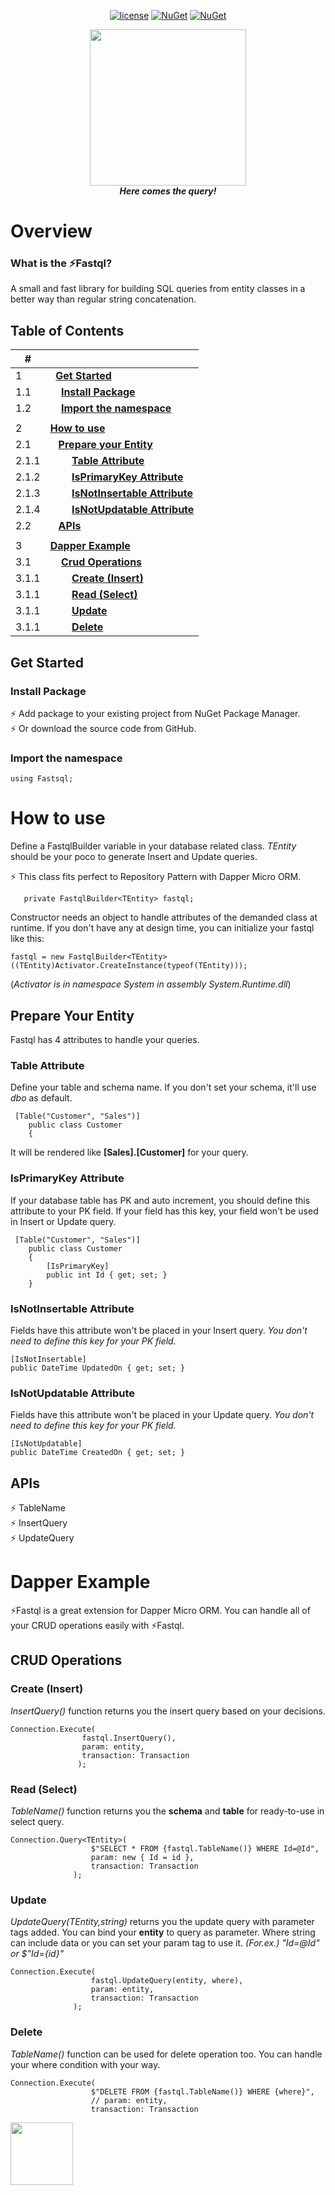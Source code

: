   
 <div align="center"> 
  
[![license](https://img.shields.io/badge/license-MIT-blue.svg)](https://github.com/theilgaz/fastql/blob/master/LICENSE)  [![NuGet](https://img.shields.io/nuget/v/Fastql)](https://www.nuget.org/packages/Fastql/)   [![NuGet](https://img.shields.io/nuget/dt/Fastql)](https://www.nuget.org/packages/Fastql/) 

   
<img src="https://github.com/theilgaz/fastql/blob/main/resource/fastql-logo-resized.png?raw=true" style="width:250px"/><br>
***Here comes the query!***
   
</div>



# Overview
### What is the ⚡Fastql?
A small and fast library for building SQL queries from entity classes in a better way than regular string concatenation.

## Table of Contents

|#     ||
|------|---------------------------|
|1     |&nbsp; **[Get Started](#get-started)**  |
|1.1   |&nbsp; &nbsp; **[Install Package](#install-package)**  |
|1.2   |&nbsp; &nbsp; **[Import the namespace](#import-the-namespace)**  |
|||
|2     |**[How to use](#how-to-use)**  |
|2.1   |&nbsp;&nbsp; **[Prepare your Entity](#prepare-your-entity)**  |
|2.1.1 |&nbsp; &nbsp; &nbsp; &nbsp; **[Table Attribute](#table-attribute)**  |
|2.1.2 |&nbsp; &nbsp; &nbsp; &nbsp; **[IsPrimaryKey Attribute](#isprimarykey-attribute)**  |
|2.1.3 |&nbsp; &nbsp; &nbsp; &nbsp; **[IsNotInsertable Attribute](#isnotinsertable-attribute)**  |
|2.1.4 |&nbsp; &nbsp; &nbsp; &nbsp; **[IsNotUpdatable Attribute](#isnotupdatable-attribute)**  |
|2.2   |&nbsp;&nbsp; **[APIs](#apis)**  |
|||
|3     |**[Dapper Example](#dapper-example)**  |
|3.1   |&nbsp; &nbsp; **[Crud Operations](#crud-operations)**  |
|3.1.1 |&nbsp; &nbsp; &nbsp; &nbsp; **[Create (Insert)](#create-insert)**  |
|3.1.1 |&nbsp; &nbsp; &nbsp; &nbsp; **[Read (Select)](#read-select)**  |
|3.1.1 |&nbsp; &nbsp; &nbsp; &nbsp; **[Update](#update)**  |
|3.1.1 |&nbsp; &nbsp; &nbsp; &nbsp; **[Delete](#delete)**  |


## Get Started

### Install Package

⚡ Add package to your existing project from NuGet Package Manager. <br>
⚡ Or download the source code from GitHub.

### Import the namespace

```
using Fastsql;
```

# How to use

Define a FastqlBuilder variable in your database related class. *TEntity* should be your poco to generate Insert and Update queries.

⚡ This class fits perfect to Repository Pattern with Dapper Micro ORM.

```
   private FastqlBuilder<TEntity> fastql;
```

Constructor needs an object to handle attributes of the demanded class at runtime. If you don't have any at design time, you can initialize your fastql like this:

```
fastql = new FastqlBuilder<TEntity>((TEntity)Activator.CreateInstance(typeof(TEntity)));
```
(*Activator is in namespace System in assembly System.Runtime.dll*)

## Prepare Your Entity

Fastql has 4 attributes to handle your queries.

### Table Attribute

Define your table and schema name. If you don't set your schema, it'll use *dbo* as default.

```
 [Table("Customer", "Sales")]
    public class Customer
    {
```
It will be rendered like **[Sales].[Customer]** for your query.

### IsPrimaryKey Attribute

If your database table has PK and auto increment, you should define this attribute to your PK field. If your field has this key, your field won't be used in Insert or Update query.

```
 [Table("Customer", "Sales")]
    public class Customer
    {
        [IsPrimaryKey]
        public int Id { get; set; }
    }
```

### IsNotInsertable Attribute

Fields have this attribute won't be placed in your Insert query.
*You don't need to define this key for your PK field.*

```
[IsNotInsertable]
public DateTime UpdatedOn { get; set; }
```


### IsNotUpdatable Attribute

Fields have this attribute won't be placed in your Update query.
*You don't need to define this key for your PK field.*

```
[IsNotUpdatable]
public DateTime CreatedOn { get; set; }
```


## APIs

⚡ TableName <br>
⚡ InsertQuery <br>
⚡ UpdateQuery <br>


# Dapper Example

⚡Fastql is a great extension for Dapper Micro ORM. You can handle all of your CRUD operations easily with ⚡Fastql.

## CRUD Operations

### Create (Insert)

*InsertQuery()* function returns you the insert query based on your decisions.

```
Connection.Execute(
                fastql.InsertQuery(),
                param: entity,
                transaction: Transaction
               );
```

### Read (Select)

*TableName()* function returns you the **schema** and **table** for ready-to-use in select query.

```
Connection.Query<TEntity>(
                  $"SELECT * FROM {fastql.TableName()} WHERE Id=@Id",
                  param: new { Id = id },
                  transaction: Transaction
              );
```

### Update

*UpdateQuery(TEntity,string)* returns you the update query with parameter tags added. You can bind your **entity** to query as parameter. Where string can include data or you can set your param tag to use it. *(For.ex.) "Id=@Id" or $"Id={id}"*

```
Connection.Execute(
                  fastql.UpdateQuery(entity, where),
                  param: entity,
                  transaction: Transaction
              );
```

### Delete
*TableName()* function can be used for delete operation too. You can handle your where condition with your way. 

```
Connection.Execute(
                  $"DELETE FROM {fastql.TableName()} WHERE {where}",
                  // param: entity,
                  transaction: Transaction
```                  
                

<img src="https://github.com/theilgaz/fastql/blob/main/resource/fastql-amblem.png?raw=true" style="width:100px"/>
